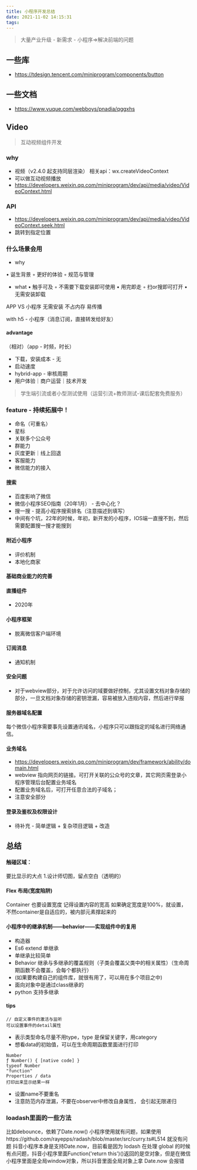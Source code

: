 ```yaml
---
title: 小程序开发总结
date: 2021-11-02 14:15:31
tags:
---
```

> 大量产业升级 - 新需求 - 小程序=>解决前端的问题

## 一些库
- https://tdesign.tencent.com/miniprogram/components/button

## 一些文档
- https://www.yuque.com/webboys/pnadia/qggxhs
## Video
> 互动视频组件开发
### why
- 视频（v2.4.0 起支持同层渲染） 相关api：wx.createVideoContext
- 可以做互动视频播放
- https://developers.weixin.qq.com/miniprogram/dev/api/media/video/VideoContext.html

### API
- https://developers.weixin.qq.com/miniprogram/dev/api/media/video/VideoContext.seek.html
- 跳转到指定位置
### 什么场景会用

- why

• 诞生背景
	◦ 更好的体验
	◦ 规范与管理

- what
• 触手可及
	◦ 不需要下载安装即可使用
• 用完即走
	◦ 扫or搜即可打开
• 无需安装卸载

APP VS 小程序
无需安装
不占内存
易传播

with h5 - 小程序（消息订阅，直接转发给好友）

#### advantage
（相对）（app - 时频，时长）
- 下载，安装成本 - 无
- 启动速度
- hybrid-app - 审核周期
- 用户体验｜商户运营｜技术开发

> 学生端引流或者小型测试使用（运营引流+教师测试-课后配套免费服务）

### feature - 持续拓展中！
- 命名（可重名）
- 星标
- 关联多个公众号
- 群能力
- 灰度更新｜线上回退
- 客服能力
- 微信能力的接入

#### 搜索
- 百度影响了微信
- 微信小程序SEO指南（20年1月） - 去中心化？
- 搜一搜 - 提高小程序搜索排名（注意描述到填写）
- 中间有个坑，22年的时候，年初，新开发的小程序，IOS端一直搜不到，然后需要配置搜一搜才能搜到
#### 附近小程序
- 评价机制
- 本地化商家

#### 基础商业能力的完善

#### 直播组件
- 2020年

#### 小程序框架
- 脱离微信客户端环境

#### 订阅消息
- 通知机制

#### 安全问题
- 对于webview部分，对于允许访问的域要做好控制，尤其设置文档对象存储的部分，一旦文档对象存储的密钥泄漏，容易被放入违规内容，然后进行举报

#### 服务器域名配置
每个微信小程序需要事先设置通讯域名，小程序只可以跟指定的域名进行网络通信。

#### 业务域名

- https://developers.weixin.qq.com/miniprogram/dev/framework/ability/domain.html
- webview 指向网页的链接。可打开关联的公众号的文章，其它网页需登录小程序管理后台配置业务域名
- 配置业务域名后，可打开任意合法的子域名；
- 注意安全部分


#### 登录及鉴权及权限设计
- 待补充 - 简单逻辑 + 复杂项目逻辑 + 改造


## 总结
#### 触碰区域：
要比显示的大点
1.设计师切图，留点空白（透明的）


#### Flex 布局(宽度陷阱)
Container 也要设置宽度
记得设置内容的宽高
如果确定宽度是100%，就设置，不然container是自适应的，被内部元素撑起来的

#### 小程序中的继承机制——behavior——实现组件中的复用
- 构造器
- Es6 extend 单继承
- 单继承比较简单
- Behavior 继承与多继承的覆盖规则（子类会覆盖父类中的相关属性）（生命周期函数不会覆盖，会每个都执行）
- (如果要构建自己的组件库，就很有用了，可以用在多个项目之中)
- 面向对象中是通过class继承的
- python 支持多继承

#### tips
```
// 自定义事件的激活与监听
可以设置事件的detail属性
```
- 表示类型命名尽量不用type，type 是保留关键字，用category
- 想看data的初始值，可以在生命周期函数里面进行打印
```
Number
ƒ Number() { [native code] }
typeof Number
"function"
Properties / data
打印出来显示结果一样
```
- 设置name不要重名
- 注意防范内存泄漏，不要在observer中修改自身属性， 会引起无限递归


### loadash里面的一些方法
比如debounce，依赖了Date.now()
小程序使用就有问题，如果使用https://github.com/rayepps/radash/blob/master/src/curry.ts#L514
就没有问题
抖音小程序本身是支持Date.now，目前看是因为 lodash 在处理 global 的时候有点问题，抖音小程序里面Function('return this')()返回的是空对象，但是在微信小程序里面是全局window对象，所以抖音里面全局对象上拿 Date.now 会报错